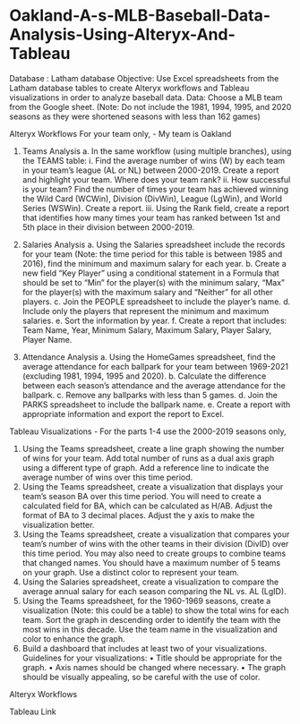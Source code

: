 # Oakland-A-s-MLB-Baseball-Data-Analysis-Using-Alteryx-And-Tableau

Database : Latham database
Objective: Use Excel spreadsheets from the Latham database tables to create Alteryx workflows and Tableau
visualizations in order to analyze baseball data.
Data: Choose a MLB team from the Google sheet. (Note: Do not include the 1981, 1994, 1995, and 2020
seasons as they were shortened seasons with less than 162 games)

Alteryx Workflows 
For your team only, - My team is Oakland
1. Teams Analysis
  a. In the same workflow (using multiple branches), using the TEAMS table:
    i.  Find the average number of wins (W) by each team in your team’s league
    (AL or NL) between 2000-2019. Create a report and highlight your team. Where
    does your team rank?
    ii. How successful is your team? Find the number of times your team has
    achieved winning the Wild Card (WCWin), Division (DivWin), League (LgWin), and
    World Series (WSWin). Create a report.
    iii. Using the Rank field, create a report that identifies how many times your
    team has ranked between 1st and 5th place in their division between 2000-2019.

2. Salaries Analysis
  a. Using the Salaries spreadsheet include the records for your team (Note: the time
  period for this table is between 1985 and 2016), find the minimum and maximum salary for
  each year.
  b. Create a new field “Key Player” using a conditional statement in a Formula that
  should be set to “Min” for the player(s) with the minimum salary, “Max” for the player(s)
  with the maximum salary and “Neither” for all other players.
  c. Join the PEOPLE spreadsheet to include the player’s name.
  d. Include only the players that represent the minimum and maximum salaries.
  e. Sort the information by year.
  f. Create a report that includes: Team Name, Year, Minimum Salary, Maximum
  Salary, Player Salary, Player Name.

3. Attendance Analysis
  a. Using the HomeGames spreadsheet, find the average attendance for each
  ballpark for your team between 1969-2021 (excluding 1981, 1994, 1995 and 2020).
  b. Calculate the difference between each season’s attendance and the average
  attendance for the ballpark.
  c. Remove any ballparks with less than 5 games.
  d. Join the PARKS spreadsheet to include the ballpark name.
  e. Create a report with appropriate information and export the report to Excel.
  

Tableau Visualizations -
For the parts 1-4 use the 2000-2019 seasons only,
  1. Using the Teams spreadsheet, create a line graph showing the number of wins for your
  team. Add total number of runs as a dual axis graph using a different type of graph. Add a
  reference line to indicate the average number of wins over this time period.
  2. Using the Teams spreadsheet, create a visualization that displays your team’s season BA
  over this time period. You will need to create a calculated field for BA, which can be calculated as
  H/AB. Adjust the format of BA to 3 decimal places. Adjust the y axis to make the visualization
  better.
  3. Using the Teams spreadsheet, create a visualization that compares your team’s number
  of wins with the other teams in their division (DivID) over this time period. You may also need to
  create groups to combine teams that changed names. You should have a maximum number of 5
  teams on your graph. Use a distinct color to represent your team.
  4. Using the Salaries spreadsheet, create a visualization to compare the average annual
  salary for each season comparing the NL vs. AL (LgID).
  5. Using the Teams spreadsheet, for the 1960-1969 seasons, create a visualization (Note:
  this could be a table) to show the total wins for each team. Sort the graph in descending order to
  identify the team with the most wins in this decade. Use the team name in the visualization and
  color to enhance the graph.
  6. Build a dashboard that includes at least two of your visualizations.
  Guidelines for your visualizations:
    • Title should be appropriate for the graph.
    • Axis names should be changed where necessary.
    • The graph should be visually appealing, so be careful with the use of color.


Alteryx Workflows

Tableau Link
